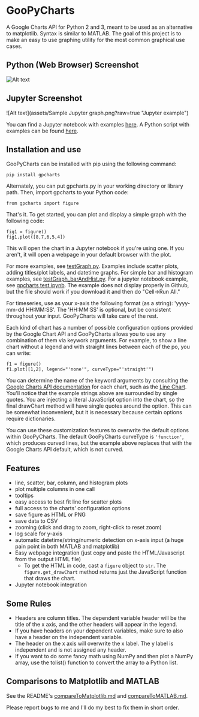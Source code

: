 # GooPyCharts
A Google Charts API for Python 2 and 3, meant to be used as an alternative to matplotlib. Syntax is similar to MATLAB. The goal of this project is to make an easy to use graphing utility for the most common graphical use cases.

## Python (Web Browser) Screenshot

![Alt text](assets/testGraphOutput.JPG?raw=true "Python example")

## Jupyter Screenshot

![Alt text](assets/Sample Jupyter graph.png?raw=true "Jupyter example")

You can find a Jupyter notebook with examples [here](examples/gpcharts%20test.ipynb). A Python script with examples can be found [here](examples/testGraph.py).

## Installation and use
GooPyCharts can be installed with pip using the following command:

```
pip install gpcharts
```

Alternately, you can put gpcharts.py in your working directory or library path. Then, import gpcharts to your Python code:

```
from gpcharts import figure
```

That's it. To get started, you can plot and display a simple graph with the following code:

```
fig1 = figure()
fig1.plot([8,7,6,5,4])
```

This will open the chart in a Jupyter notebook if you're using one. If you aren't, it will open a webpage in your default browser with the plot.

For more examples, see [testGraph.py](examples/testGraph.py). Examples include scatter plots, adding titles/plot labels, and datetime graphs. For simple bar and histogram examples, see [testGraph_barAndHist.py](examples/testGraph_barAndHist.py). For a jupyter notebook example, see [gpcharts test.ipynb](examples/gpcharts%20test.ipynb). The example does not display properly in Github, but the file should work if you download it and then do "Cell->Run All."

For timeseries, use as your x-axis the following format (as a string): 'yyyy-mm-dd HH:MM:SS'. The 'HH:MM:SS' is optional, but be consistent throughout your input. GooPyCharts will take care of the rest.

Each kind of chart has a number of possible configuration options provided by the Google Chart API and GooPyCharts allows you to use any combination of them via keywork arguments. For example, to show a line chart without a legend and with straight lines between each of the po, you can write:

```
f1 = figure()
f1.plot([1,2], legend="'none'", curveType="'straight'")
```

You can determine the name of the keyword arguments by consulting the [Google Charts API documentation](https://developers.google.com/chart/interactive/docs/customizing_charts) for each chart, such as the [Line Chart](https://developers.google.com/chart/interactive/docs/gallery/linechart#configuration-options). You'll notice that the example strings above are surrounded by single quotes. You are injecting a literal JavaScript option into the chart, so the final drawChart method will have single quotes around the option. This can be somewhat inconvenient, but it is necessary because certain options require dictionaries.

You can use these customization features to overwrite the default options within GooPyCharts. The default GooPyCharts curveType is `'function'`, which produces curved lines, but the example above replaces that with the Google Charts API default, which is not curved.

## Features
- line, scatter, bar, column, and histogram plots
- plot multiple columns in one call
- tooltips
- easy access to best fit line for scatter plots
- full access to the charts' configuration options
- save figure as HTML or PNG
- save data to CSV
- zooming (click and drag to zoom, right-click to reset zoom)
- log scale for y-axis
- automatic datetime/string/numeric detection on x-axis input (a huge pain point in both MATLAB and matplotlib)
- Easy webpage integration (just copy and paste the HTML/Javascript from the output HTML file)
    - To get the HTML in code, cast a `figure` object to `str`. The
      `figure.get_drawChart` method returns just the JavaScript function that
      draws the chart.
- Jupyter notebook integration

## Some Rules
- Headers are column titles. The dependent variable header will be the title of the x axis, and the other headers will appear in the legend.
- If you have headers on your dependent variables, make sure to also have a header on the independent variable.
- The header on the x axis will overwrite the x label. The y label is independent and is not assigned any header.
- If you want to do some fancy math using NumPy and then plot a NumPy array, use the tolist() function to convert the array to a Python list.

## Comparisons to Matplotlib and MATLAB
See the README's [compareToMatplotlib.md](assets/compareToMatplotlib.md) and [compareToMATLAB.md](assets/compareToMATLAB.md).

Please report bugs to me and I'll do my best to fix them in short order.
